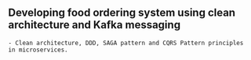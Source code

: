 ## Developing food ordering system using clean architecture and Kafka messaging
	- Clean architecture, DDD, SAGA pattern and CQRS Pattern principles
	in microservices.
